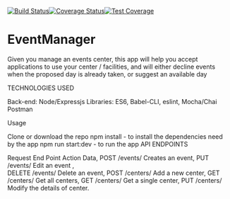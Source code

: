 [![Build Status](https://travis-ci.org/uchemukolo/EventManager.svg?branch=develop)](https://travis-ci.org/uchemukolo/EventManager)[![Coverage Status](https://coveralls.io/repos/github/uchemukolo/EventManager/badge.svg?branch=develop)](https://coveralls.io/github/uchemukolo/EventManager?branch=develop)[![Test Coverage](https://api.codeclimate.com/v1/badges/33a7c69d803fcaf32f1f/test_coverage)](https://codeclimate.com/github/uchemukolo/EventManager/test_coverage)
# EventManager
Given you manage an events center, this app will help you accept applications to use your center / facilities, and will either decline events when the proposed day is already taken, or suggest an available day

TECHNOLOGIES USED

Back-end: Node/Expressjs
Libraries: ES6, Babel-CLI, eslint, Mocha/Chai
Postman

Usage

Clone or download the repo
npm install - to install the dependencies need by the app
npm run start:dev - to run the app
API ENDPOINTS

Request	End Point	Action	Data,
POST /events/  Creates an event,
PUT /events/<eventId>	Edit an event ,  	
DELETE /events/<eventId>	Delete an event,
POST /centers/	Add a new center,
GET /centers/	Get all centers,
GET /centers/<centerId>	Get a single center,
PUT /centers/<centerId>	Modify the details of center.